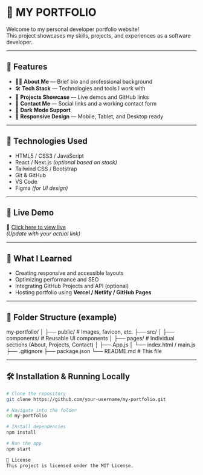 # 💼 MY PORTFOLIO

Welcome to my personal developer portfolio website!  
This project showcases my skills, projects, and experiences as a software developer.

---

## 📌 Features

- 🧑‍💻 **About Me** — Brief bio and professional background
- 🛠️ **Tech Stack** — Technologies and tools I work with
- 🧩 **Projects Showcase** — Live demos and GitHub links
- 📨 **Contact Me** — Social links and a working contact form
- 🌙 **Dark Mode Support**
- 📱 **Responsive Design** — Mobile, Tablet, and Desktop ready

---

## 🚀 Technologies Used

- HTML5 / CSS3 / JavaScript
- React / Next.js *(optional based on stack)*
- Tailwind CSS / Bootstrap
- Git & GitHub
- VS Code
- Figma *(for UI design)*

---

## 📸 Live Demo

🔗 [Click here to view live](https://your-portfolio-url.vercel.app)  
*(Update with your actual link)*

---

## 🧠 What I Learned

- Creating responsive and accessible layouts
- Optimizing performance and SEO
- Integrating GitHub Projects and API (optional)
- Hosting portfolio using **Vercel / Netlify / GitHub Pages**

---

## 📂 Folder Structure (example)

my-portfolio/
│
├── public/ # Images, favicon, etc.
├── src/
│ ├── components/ # Reusable UI components
│ ├── pages/ # Individual sections (About, Projects, Contact)
│ ├── App.js
│ └── index.html / main.js
├── .gitignore
├── package.json
└── README.md # This file

---

## 🛠️ Installation & Running Locally

```bash
# Clone the repository
git clone https://github.com/your-username/my-portfolio.git

# Navigate into the folder
cd my-portfolio

# Install dependencies
npm install

# Run the app
npm start

📄 License
This project is licensed under the MIT License.
